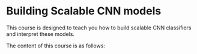 # Building Scalable CNN models

This course is designed to teach you how to build scalable CNN classifiers and interpret these models. 

The content of this course is as follows:

```{tableofcontents}
```

